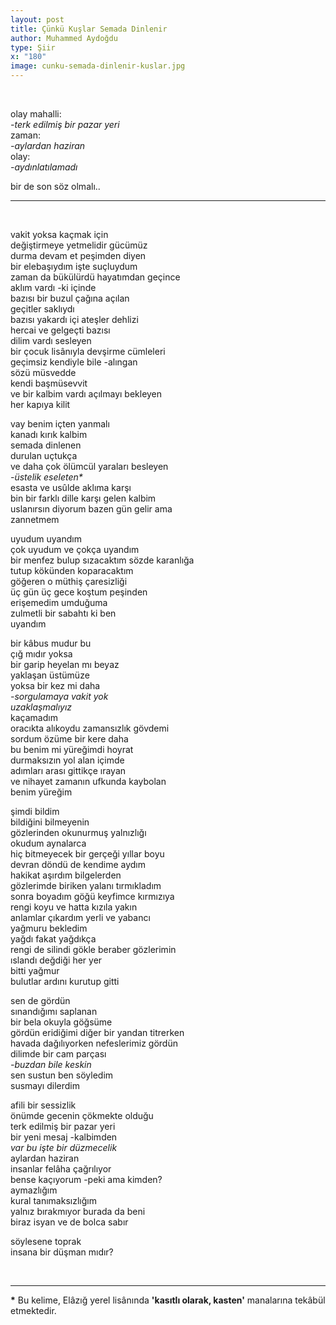 ```yaml
---
layout: post
title: Çünkü Kuşlar Semada Dinlenir
author: Muhammed Aydoğdu
type: Şiir
x: "180"
image: cunku-semada-dinlenir-kuslar.jpg
---
```


<br/>

olay mahalli:  
     _-terk edilmiş bir pazar yeri_     
zaman:  
     _-aylardan haziran_    
olay:  
     _-aydınlatılamadı_

bir de son söz olmalı..

---

<br/>


vakit yoksa kaçmak için  
değiştirmeye yetmelidir gücümüz  
durma devam et peşimden diyen  
bir elebaşıydım işte suçluydum  
zaman da bükülürdü hayatımdan geçince  
aklım vardı -ki içinde  
bazısı bir buzul çağına açılan  
geçitler saklıydı  
bazısı yakardı içi ateşler dehlizi  
hercai ve gelgeçti bazısı  
dilim vardı sesleyen  
bir çocuk lisânıyla devşirme cümleleri  
geçimsiz kendiyle bile -alıngan  
sözü müsvedde  
kendi başmüsevvit  
ve bir kalbim vardı açılmayı bekleyen   
her kapıya kilit  

vay benim içten yanmalı  
kanadı kırık kalbim  
semada dinlenen  
durulan uçtukça  
ve daha çok ölümcül yaraları besleyen  
_-üstelik eseleten*_  
esasta ve usûlde aklıma karşı  
bin bir farklı dille karşı gelen kalbim  
uslanırsın diyorum bazen gün gelir ama  
zannetmem

uyudum uyandım  
çok uyudum ve çokça uyandım  
bir menfez bulup sızacaktım sözde karanlığa  
tutup kökünden koparacaktım  
göğeren o müthiş çaresizliği  
üç gün üç gece koştum peşinden  
erişemedim umduğuma  
zulmetli bir sabahtı ki ben  
uyandım  

bir kâbus mudur bu  
çığ mıdır yoksa  
bir garip heyelan mı beyaz  
yaklaşan üstümüze  
yoksa bir kez mi daha  
_-sorgulamaya vakit yok_  
_uzaklaşmalıyız_  
kaçamadım  
oracıkta alıkoydu zamansızlık gövdemi  
sordum özüme bir kere daha  
bu benim mi yüreğimdi hoyrat  
durmaksızın yol alan içimde  
adımları arası gittikçe ırayan  
ve nihayet zamanın ufkunda kaybolan  
benim yüreğim  

şimdi bildim  
bildiğini bilmeyenin  
gözlerinden okunurmuş yalnızlığı  
okudum aynalarca  
hiç bitmeyecek bir gerçeği yıllar boyu  
devran döndü de kendime aydım  
hakikat aşırdım bilgelerden  
gözlerimde biriken yalanı tırmıkladım  
sonra boyadım göğü keyfimce kırmızıya  
rengi koyu ve hatta kızıla yakın  
anlamlar çıkardım yerli ve yabancı  
yağmuru bekledim  
yağdı fakat yağdıkça  
rengi de silindi gökle beraber gözlerimin  
ıslandı değdiği her yer   
bitti yağmur  
bulutlar ardını kurutup gitti  

sen de gördün  
sınandığımı saplanan  
bir bela okuyla göğsüme  
gördün eridiğimi diğer bir yandan titrerken  
havada dağılıyorken nefeslerimiz gördün  
dilimde bir cam parçası  
_-buzdan bile keskin_  
sen sustun ben söyledim  
susmayı dilerdim  

afili bir sessizlik  
önümde gecenin çökmekte olduğu  
terk edilmiş bir pazar yeri  
bir yeni mesaj -kalbimden  
_var bu işte bir düzmecelik_  
aylardan haziran  
insanlar felâha çağrılıyor  
bense kaçıyorum -peki ama kimden?  
aymazlığım  
kural tanımaksızlığım  
yalnız bırakmıyor burada da beni  
biraz isyan ve de bolca sabır  

söylesene toprak  
insana bir düşman mıdır?  

<br/>

---

__*__ Bu kelime, Elâzığ yerel lisânında __'kasıtlı olarak, kasten'__ manalarına tekâbül etmektedir.
